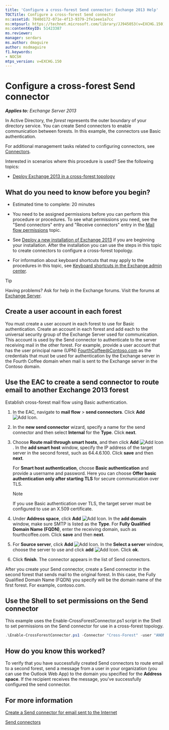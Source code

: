 ```yaml
---
title: 'Configure a cross-forest Send connector: Exchange 2013 Help'
TOCTitle: Configure a cross-forest Send connector
ms:assetid: 7840d172-071e-4f13-9379-2fe1eee1a7cc
ms:mtpsurl: https://technet.microsoft.com/library/JJ945053(v=EXCHG.150)
ms:contentKeyID: 51423387
ms.reviewer: 
manager: serdars
ms.author: dmaguire
author: msdmaguire
f1.keywords:
- NOCSH
mtps_version: v=EXCHG.150
---
```


# Configure a cross-forest Send connector

_**Applies to:** Exchange Server 2013_

In Active Directory, the *forest* represents the outer boundary of your directory service. You can create Send connectors to enable communication between forests. In this example, the connectors use Basic authentication.

For additional management tasks related to configuring connectors, see [Connectors](connectors-exchange-2013-help.md).

Interested in scenarios where this procedure is used? See the following topics:

- [Deploy Exchange 2013 in a cross-forest topology](deploy-exchange-2013-in-a-cross-forest-topology-exchange-2013-help.md)

## What do you need to know before you begin?

- Estimated time to complete: 20 minutes

- You need to be assigned permissions before you can perform this procedure or procedures. To see what permissions you need, see the "Send connectors" entry and "Receive connectors" entry in the [Mail flow permissions](mail-flow-permissions-exchange-2013-help.md) topic.

- See [Deploy a new installation of Exchange 2013](deploy-a-new-installation-of-exchange-2013-exchange-2013-help.md) if you are beginning your installation. After the installation you can use the steps in this topic to create connectors to configure a cross-forest topology.

- For information about keyboard shortcuts that may apply to the procedures in this topic, see [Keyboard shortcuts in the Exchange admin center](keyboard-shortcuts-in-the-exchange-admin-center-2013-help.md).

> [!TIP]
> Having problems? Ask for help in the Exchange forums. Visit the forums at [Exchange Server](https://social.technet.microsoft.com/forums/office/home?category=exchangeserver).

## Create a user account in each forest

You must create a user account in each forest to use for Basic authentication. Create an account in each forest and add each to the universal security group of the Exchange Server used for communication. This account is used by the Send connector to authenticate to the server receiving mail in the other forest. For example, provide a user account that has the user principal name (UPN) FourthCoffee@Contoso.com as the credentials that must be used for authentication by the Exchange server in the Fourth Coffee domain when mail is sent to the Exchange server in the Contoso domain.

## Use the EAC to create a send connector to route email to another Exchange 2013 forest

Establish cross-forest mail flow using Basic authentication.

1. In the EAC, navigate to **mail flow** \> **send connectors**. Click **Add** ![Add Icon](images/JJ218640.c1e75329-d6d7-4073-a27d-498590bbb558(EXCHG.150).gif "Add Icon").

2. In the **new send connector** wizard, specify a name for the send connector and then select **Internal** for the **Type**. Click **next**.

3. Choose **Route mail through smart hosts**, and then click **Add** ![Add Icon](images/JJ218640.c1e75329-d6d7-4073-a27d-498590bbb558(EXCHG.150).gif "Add Icon"). In the **add smart host** window, specify the IP address of the target server in the second forest, such as 64.4.6.100. Click **save** and then **next**.

    For **Smart host authentication**, choose **Basic authentication** and provide a username and password. Here you can choose **Offer basic authentication only after starting TLS** for secure communication over TLS.

    > [!NOTE]
    > If you use Basic authentication over TLS, the target server must be configured to use an X.509 certificate.

4. Under **Address space**, click **Add** ![Add Icon](images/JJ218640.c1e75329-d6d7-4073-a27d-498590bbb558(EXCHG.150).gif "Add Icon"). In the **add domain** window, make sure SMTP is listed as the **Type**. For **Fully Qualified Domain Name (FQDN)**, enter the receiving domain, such as fourthcoffee.com. Click **save** and then **next**.

5. For **Source server**, click **Add** ![Add Icon](images/JJ218640.c1e75329-d6d7-4073-a27d-498590bbb558(EXCHG.150).gif "Add Icon"). In the **Select a server** window, choose the server to use and click **add** ![Add Icon](images/JJ218640.c1e75329-d6d7-4073-a27d-498590bbb558(EXCHG.150).gif "Add Icon"). Click **ok**.

6. Click **finish**. The connector appears in the list of Send connectors.

After you create your Send connector, create a Send connector in the second forest that sends mail to the original forest. In this case, the Fully Qualified Domain Name (FQDN) you specify will be the domain name of the first forest. For example, contoso.com.

## Use the Shell to set permissions on the Send connector

This example uses the Enable-CrossForestConnector.ps1 script in the Shell to set permissions on the Send connector for use in a cross-forest topology.

```powershell
.\Enable-CrossForestConnector.ps1 -Connector "Cross-Forest" -user "ANONYMOUS LOGON"
```

## How do you know this worked?

To verify that you have successfully created Send connectors to route email to a second forest, send a message from a user in your organization (you can use the Outlook Web App) to the domain you specified for the **Address space**. If the recipient receives the message, you've successfully configured the send connector.

## For more information

[Create a Send connector for email sent to the Internet](create-a-send-connector-for-email-sent-to-the-internet-exchange-2013-help.md)

[Send connectors](send-connectors-exchange-2013-help.md)
